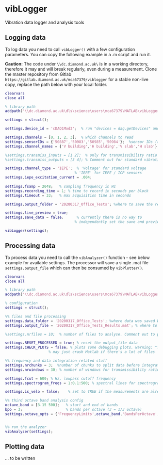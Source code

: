 # vibLogger

Vibration data logger and analysis tools

## Logging data
To log data you need to call `vibLogger()` with a few configuration parameters. 
You can copy the following example in a .m script and run it.

**Caution:**
The code under `\\dc.diamond.ac.uk\` is in a working directory, therefore it may
and will break regularly, even during a measurement. Clone the master repository from Gitlab 
`https://gitlab.diamond.ac.uk/mca67379/viblogger` for a stable non-live 
copy, replace the path below with your local folder.

```matlab
clearvars
close all

% library path
addpath('\\dc.diamond.ac.uk\dls\science\users\mca67379\MATLAB\vibLogger');

settings = struct();

settings.device_id = 'cDAQ1Mod3';  % run "devices = daq.getDevices" and find the device ID

settings.channels = [0, 1, 2, 3];  % which channels to read 
settings.sensorIDs = {'50887','50983','50985','50984'};  %sensor IDs (run sensors_db('list') to see all sensors)
settings.channel_names = {'V building','H building','V slab','H slab'}; %channel names

%settings.transmiss_inputs = [1 2];  % only for transmissibility ratio tests.
%settings.transmiss_outputs = [3 4]; % Comment out for standard vibration test

settings.channel_type = 'IEPE';  % 'Voltage' for standard voltage
                                % 'IEPE' for IEPE / ICP sensors
settings.iepe_excitation_current = .004;                         
                        
settings.fsamp = 2048;   % sampling frequency in Hz
settings.recording_time = 1; % time to record in seconds per block
settings.timeout = 33;   % max acquisition time in seconds

settings.output_folder = '20200317_Office_Tests'; %where to save the results

settings.live_preview = true;   
settings.save_data = false;      % currently there is no way to 
                                % independently set the save and preview times

vibLogger(settings);
```

## Processing data

To process data you need to call the `vibAnalyzer()` function - see below example for available settings. The processor will save a single .mat file `settings.output_file` which can then be consumed by `vibPlotter()`.

```matlab
clearvars
close all

% library path
addpath('\\dc.diamond.ac.uk\dls\science\users\mca67379\MATLAB\vibLogger');

% configuration
settings = struct();

%% files and file processing
settings.data_folder = '20200317_Office_Tests'; %where data was saved by vibLogger
settings.output_file = '20200317_Office_Tests_Results.mat'; % where to save the processed data file

%settings.nrfiles = 10;  % number of files to analyse. Comment out to process all files.

settings.RESET_PROCESSED = true; % reset the output_file data
settings.CHECK_PLOTS = false; % plots some debugging plots. warning: "TRUE" 
                    % may just crash Matlab if there's a lot of files

%% frequency and data integration related stuff
settings.nrchunks = 3;  %number of chunks to split data before integration
settings.nrwindows = 30; % number of windows for transmissibility ratio

settings.fcut = 600; % Hz, lowpass cutoff frequency
settings.spectrogram_freqs = 1:0.1:500; % spectral lines for spectrograms

settings.is_velo = false;    % set to TRUE if the measurements are already in velocity. 

%% third octave band analysis config
octave_band = [3.15 500];   % start and end of bands
bpo = 3;                    % bands per octave (3 = 1/3 octave)
settings.octave_opts = {'FrequencyLimits',octave_band,'BandsPerOctave',bpo};


%% run the analyzer
vibAnalyzer(settings);
```


## Plotting data

... to be written
